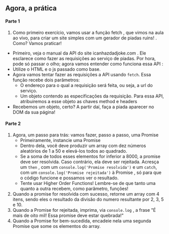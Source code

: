 ## Agora, a prática
#### Parte 1
1. Como primeiro exercício, vamos usar a função fetch , que vimos na aula ao vivo, para criar um site simples com um gerador de piadas ruins! . Como? Vamos praticar!

- Primeiro, veja o manual da API do site icanhazdadjoke.com . Ele esclarece como fazer as requisições ao serviço de piadas. Por hora, pode só passar o olho; agora vamos entender como funciona essa API :
- Utilize o HTML e o js passado como base.
- Agora vamos tentar fazer as requisições a API usando `fetch`. Essa função recebe dois parâmetros:
    - O endereço para o qual a requisição será feita, ou seja, a url do serviço.
    - Um objeto contendo as especificações da requisição. Para essa API, atribuiremos a esse objeto as chaves method e headers
- Recebemos um objeto, certo? A partir daí, faça a piada aparecer no DOM da sua página!

#### Parte 2
1. Agora, um passo para trás: vamos fazer, passo a passo, uma Promise
    - Primeiramente, instancie uma Promise
    - Dentro dela, você deve produzir um array com dez números aleatórios de 1 a 50 e elevá-los todos ao quadrado.
    - Se a soma de todos esses elementos for inferior a 8000, a promise deve ser resolvida. Caso contrário, ela deve ser rejeitada. Acresça um `then` , com um `console.log('Promise resolvida')` e um `catch`, com um `console.log('Promise rejeitada')` à Promise , só para que o código funcione e possamos ver o resultado.
    - Tente usar Higher Order Functions! Lembre-se de que tanto uma quanto a outra recebem, como parâmetro, funções!
2. Quando a promise for resolvida com sucesso, retorne um array com 4 itens, sendo eles o resultado da divisão do numero resultante por 2, 3, 5 e 10.
3. Quando a Promise for rejeitada, imprima, via `console.log` , a frase "É mais de oito mil! Essa promise deve estar quebrada!"
4. Quando a Promise for bem-sucedida, encadeie nela uma segunda Promise que some os elementos do array.